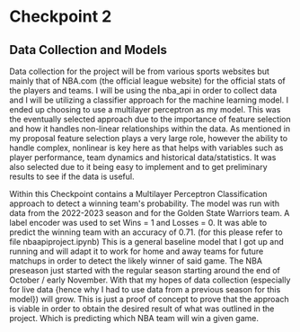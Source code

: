 # Checkpoint 2

## Data Collection and Models

Data collection for the project will be from various sports websites but mainly that of NBA.com (the official league website) for the official stats of the players and teams. I will be using the nba_api in order to collect data and  I will be utilizing a classifier approach for the machine learning model. I ended up choosing to use a multilayer perceptron as my model. This was the eventually selected approach due to the importance of feature selection and how it handles non-linear relationships within the data. As mentioned in my proposal feature selection plays a very large role, however the ability to handle complex, nonlinear is key here as that helps with variables such as player performance, team dynamics and historical data/statistics. It was also selected due to it being easy to implement and to get preliminary results to see if the data is useful.

Within this Checkpoint contains a Multilayer Perceptron Classification approach to detect a winning team's probability. The model was run with data from the 2022-2023 season and for the Golden State Warriors team. A label encoder was used to set Wins = 1 and Losses = 0. It was able to predict the winning team with an accuracy of 0.71. (for this please refer to file nbaapiproject.ipynb) This is a general baseline model that I got up and running and will adapt it to work for home and away teams for future matchups in order to detect the likely winner of said game. The NBA preseason just started with the regular season starting around the end of October / early November. With that my hopes of data collection (especially for live data {hence why I had to use data from a previous season for this model}) will grow. This is just a proof of concept to prove that the approach is viable in order to obtain the desired result of what was outlined in the project. Which is predicting which NBA team will win a given game.

